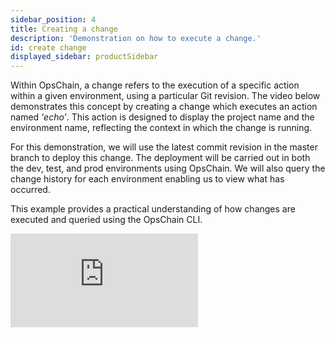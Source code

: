 ```yaml
---
sidebar_position: 4
title: Creating a change
description: 'Demonstration on how to execute a change.'
id: create change
displayed_sidebar: productSidebar
---
```


Within OpsChain, a change refers to the execution of a specific action within a given environment, using a particular Git revision. The video below demonstrates this concept by creating a change which executes an action named _'echo'_. This action is designed to display the project name and the environment name, reflecting the context in which the change is running.

For this demonstration, we will use the latest commit revision in the master branch to deploy this change. The deployment will be carried out in both the dev, test, and prod environments using OpsChain. We will also query the change history for each environment enabling us to view what has occurred.

This example provides a practical understanding of how changes are executed and queried using the OpsChain CLI.

<iframe class="youtube-video" src="https://www.youtube.com/embed/46a7gZId2co" title="YouTube video player" frameborder="0" allow="accelerometer; autoplay; clipboard-write; encrypted-media; gyroscope; picture-in-picture; web-share" allowfullscreen></iframe>
